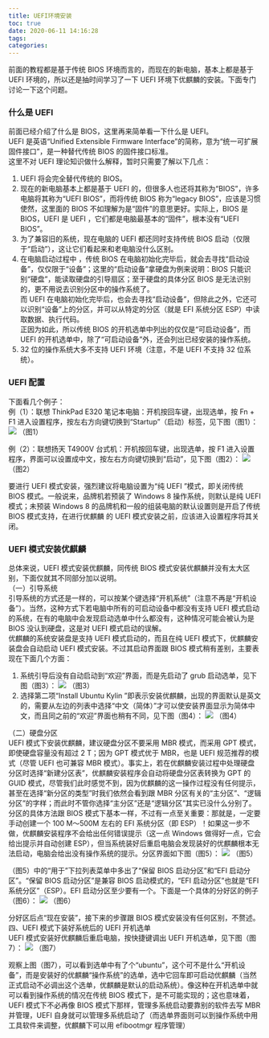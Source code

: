 ```yaml
---
title: UEFI环境安装
toc: true
date: 2020-06-11 14:16:28
tags:
categories:
---
```


前面的教程都是基于传统 BIOS 环境而言的，而现在的新电脑，基本上都是基于 UEFI 环境的，所以还是抽时间学习了一下 UEFI 环境下优麒麟的安装。下面专门讨论一下这个问题。

### 什么是 UEFI
前面已经介绍了什么是 BIOS，这里再来简单看一下什么是 UEFI。   
UEFI 是英语“Unified Extensible Firmware Interface”的简称，意为“统一可扩展固件接口”，是一种替代传统 BIOS 的固件接口标准。   
这里不对 UEFI 理论知识做什么解释，暂时只需要了解以下几点：   
1. UEFI 将会完全替代传统的 BIOS。   
2. 现在的新电脑基本上都是基于 UEFI 的，但很多人也还将其称为“BIOS”，许多电脑将其称为“UEFI BIOS”，而将传统 BIOS 称为“legacy BIOS”，应该是习惯使然，这里面的 BIOS 不如理解为是“固件”的意思更好。实际上，BIOS 是 BIOS，UEFI 是 UEFI ，它们都是电脑最基本的“固件”，根本没有“UEFI BIOS”。   
3. 为了兼容旧的系统，现在电脑的 UEFI 都还同时支持传统 BIOS 启动（仅限于“启动”），这让它们看起来和老电脑没什么区别。   
4. 在电脑启动过程中 ，传统 BIOS 在电脑初始化完毕后，就会去寻找“启动设备”，仅仅限于“设备”；这里的“启动设备”拿硬盘为例来说明：BIOS 只能识别“硬盘”，能读取硬盘的引导扇区；至于硬盘的具体分区 BIOS 是无法识别的，更不用说去识别分区中的操作系统了。   
而 UEFI 在电脑初始化完毕后，也会去寻找“启动设备”，但除此之外，它还可以识别“设备”上的分区，并可以从特定的分区（就是 EFI 系统分区 ESP）中读取数据、执行代码。   
正因为如此，所以传统 BIOS 的开机选单中列出的仅仅是“可启动设备”，而 UEFI 的开机选单中，除了“可启动设备”外，还会列出已经安装的操作系统。   
5. 32 位的操作系统大多不支持 UEFI 环境（注意，不是 UEFI 不支持 32 位系统）。

### UEFI 配置
下面看几个例子：   
例（1）：联想 ThinkPad E320 笔记本电脑：开机按回车键，出现选单，按 Fn + F1 进入设置程序，按左右方向键切换到“Startup”（启动）标签，见下图（图1）：
![](https://www.ubuntukylin.com/ukylin/data/attachment/forum/201406/24/223719o661z4idb4fqbqib.jpeg)
（图1）

例（2）：联想扬天 T4900V 台式机：开机按回车键，出现选单，按 F1 进入设置程序，界面可以设置成中文，按左右方向键切换到“启动”，见下图（图2）：
![](https://www.ubuntukylin.com/ukylin/data/attachment/forum/201406/24/223800td5gpnnf52o9s99r.jpeg)
（图2）

要进行 UEFI 模式安装，强烈建议将电脑设置为“纯 UEFI ”模式，即关闭传统 BIOS 模式。一般说来，品牌机若预装了 Windows 8 操作系统，则默认是纯 UEFI 模式；未预装 Windows 8 的品牌机和一般的组装电脑的默认设置则是开启了传统 BIOS 模式支持，在进行优麒麟 的 UEFI 模式安装之前，应该进入设置程序将其关闭。

### UEFI 模式安装优麒麟
总体来说，UEFI 模式安装优麒麟，同传统 BIOS 模式安装优麒麟并没有太大区别，下面仅就其不同部分加以说明。   
（一）引导系统   
引导系统的方式还是一样的，可以按某个键选择“开机系统”（注意不再是“开机设备”）。当然，这种方式下若电脑中所有的可启动设备中都没有支持 UEFI 模式启动的系统，在有的电脑中会发现启动选单中什么都没有，这种情况可能会被认为是 BIOS 没认到硬盘，这是对 UEFI 模式启动的误解。   
优麒麟的系统安装盘是支持 UEFI 模式启动的，而且在纯 UEFI 模式下，优麒麟安装盘会自动启动 UEFI 模式安装。不过其启动界面跟 BIOS 模式稍有差别，主要表现在下面几个方面：   
1. 系统引导后没有自动启动到“欢迎”界面，而是先启动了 grub 启动选单，见下图（图3）：
![](https://www.ubuntukylin.com/ukylin/data/attachment/forum/201406/24/223832fx2uxu22w31myz3u.jpeg)
（图3）   
2. 选择第二项“Install Ubuntu Kylin ”即表示安装优麒麟，出现的界面默认是英文的，需要从左边的列表中选择“中文（简体）”才可以使安装界面显示为简体中文，而且同之前的“欢迎”界面也稍有不同，见下图（图4）：
![](https://www.ubuntukylin.com/ukylin/data/attachment/forum/201406/24/223912sk75b9hmkz52tb1t.jpeg)
（图4）
   
（二）硬盘分区   
UEFI 模式下安装优麒麟，建议硬盘分区不要采用 MBR 模式，而采用 GPT 模式，即使硬盘容量没有超过 2 T；因为 GPT 模式优于 MBR，也是 UEFI 规范推荐的模式（尽管 UEFI 也可兼容 MBR 模式）。事实上，若在优麒麟安装过程中处理硬盘分区时选择“新建分区表”，优麒麟安装程序会自动将硬盘分区表转换为 GPT 的 GUID 模式，尽管我们此时感觉不到，因为优麒麟的这一操作过程没有任何提示，甚至在选择“新分区的类型”时我们依然会看到跟 MBR 分区有关的“主分区”、“逻辑分区”的字样；而此时不管你选择“主分区”还是“逻辑分区”其实已没什么分别了。   
分区的具体方法跟 BIOS 模式下基本一样，不过有一点至关重要：那就是，一定要手动创建一个 100 M～500M 左右的 EFI 系统分区（即 ESP）！如果这一步不做，优麒麟安装程序不会给出任何错误提示（这一点 Windows 做得好一点，它会给出提示并自动创建 ESP），但当系统装好后重启电脑会发现装好的优麒麟根本无法启动，电脑会给出没有操作系统的提示。分区界面如下图（图5）：
![](https://www.ubuntukylin.com/ukylin/data/attachment/forum/201406/24/223937gc2ezzyed2u2se0u.jpeg)
（图5）   

（图5）中的“用于”下拉列表菜单中多出了“保留 BIOS 启动分区”和“EFI 启动分区”。“保留 BIOS 启动分区”是兼容 BIOS 启动模式的，“EFI 启动分区”也就是“EFI 系统分区”（ESP）。EFI 启动分区至少要有一个。下面是一个具体的分好区的例子（图6）：
![](https://www.ubuntukylin.com/ukylin/data/attachment/forum/201406/24/224000q7zzk6u4z2z0su6j.jpeg)
（图6）   

分好区后点“现在安装”，接下来的步骤跟 BIOS 模式安装没有任何区别，不赘述。   
四、UEFI 模式下装好系统后的 UEFI 开机选单   
UEFI 模式安装好优麒麟后重启电脑，按快捷键调出 UEFI 开机选单，见下图（图7）：
![](https://www.ubuntukylin.com/ukylin/data/attachment/forum/201406/24/224024a57r79dm5k05jda8.jpeg)
（图7）   

观察上图（图7），可以看到选单中有了个“ubuntu”，这个可不是什么“开机设备”，而是安装好的优麒麟“操作系统”的选单，选中它回车即可启动优麒麟（当然正式启动不必调出这个选单，优麒麟是默认的启动系统）。像这种在开机选单中就可以看到操作系统的情况在传统 BIOS 模式下，是不可能实现的；这也意味着，UEFI 模式下不必再像 BIOS 模式下那样，管理多系统启动要靠别的软件去写 MBR 并管理，UEFI 自身就可以管理多系统启动了（而选单界面则可以到操作系统中用工具软件来调整，优麒麟下可以用 efibootmgr 程序管理）
